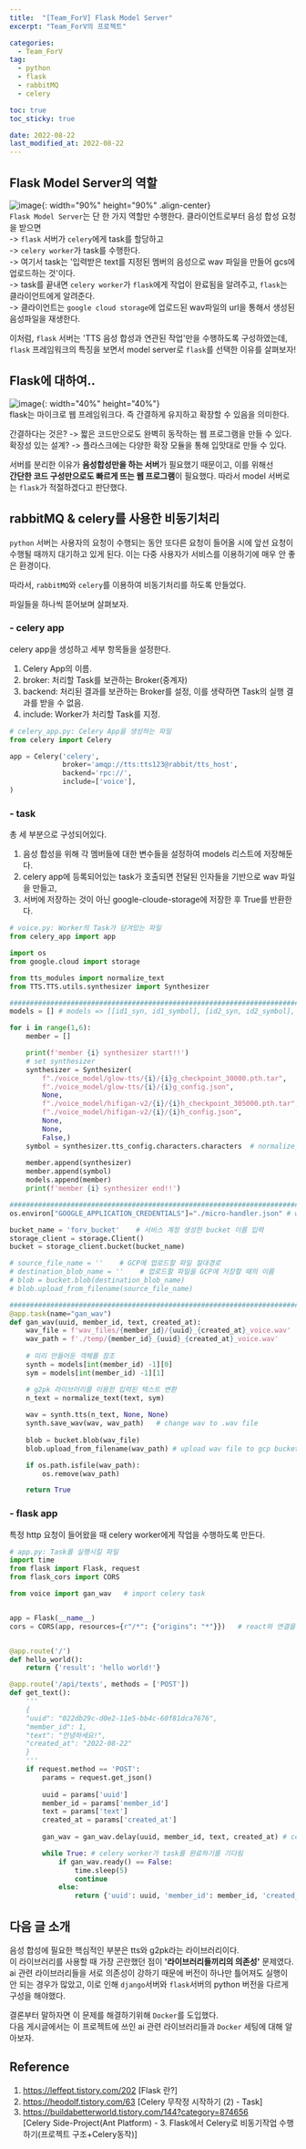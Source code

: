 ```yaml
---
title:  "[Team_ForV] Flask Model Server"
excerpt: "Team_ForV의 프로젝트"

categories:
  - Team_ForV
tag:
  - python
  - flask
  - rabbitMQ
  - celery

toc: true
toc_sticky: true

date: 2022-08-22
last_modified_at: 2022-08-22
---
```

## Flask Model Server의 역할
![image](/assets/images/Team_ForV/6-1.png){: width="90%" height="90%" .align-center}<br>
`Flask Model Server`는 단 한 가지 역할만 수행한다.
클라이언트로부터 음성 합성 요청을 받으면  
-> `flask` 서버가 `celery`에게 task를 할당하고  
-> `celery worker`가 task를 수행한다.  
-> 여기서 task는 '입력받은 text를 지정된 멤버의 음성으로 wav 파일을 만들어 gcs에 업로드하는 것'이다.  
-> task를 끝내면 `celery worker`가 `flask`에게 작업이 완료됨을 알려주고, `flask`는 클라이언트에게 알려준다.  
-> 클라이언트는 `google cloud storage`에 업로드된 wav파일의 url을 통해서 생성된 음성파일을 재생한다.

이처럼, `flask` 서버는 'TTS 음성 합성과 연관된 작업'만을 수행하도록 구성하였는데,  
`flask` 프레임워크의 특징을 보면서 model server로 `flask`를 선택한 이유를 살펴보자!

## Flask에 대하여..
![image](/assets/images/Team_ForV/6-2.png){: width="40%" height="40%"}<br>
flask는 마이크로 웹 프레임워크다.
즉 간결하게 유지하고 확장할 수 있음을 의미한다.

간결하다는 것은? -> 짧은 코드만으로도 완벽히 동작하는 웹 프로그램을 만들 수 있다.  
확장성 있는 설계? -> 플라스크에는 다양한 확장 모듈을 통해 입맛대로 만들 수 있다.

서버를 분리한 이유가 **음성합성만을 하는 서버**가 필요했기 때문이고, 이를 위해선  
**간단한 코드 구성만으로도 빠르게 뜨는 웹 프로그램**이 필요했다. 따라서 model 서버로는 `flask`가 적절하겠다고 판단했다.

## rabbitMQ & celery를 사용한 비동기처리
`python` 서버는 사용자의 요청이 수행되는 동안 또다른 요청이 들어올 시에 앞선 요청이 수행될 때까지 대기하고 있게 된다. 이는 다중 사용자가 서비스를 이용하기에 매우 안 좋은 환경이다.  

따라서, `rabbitMQ`와 `celery`를 이용하여 비동기처리를 하도록 만들었다.  

파일들을 하나씩 뜯어보며 살펴보자.

### - celery app
celery app을 생성하고 세부 항목들을 설정한다.
1. Celery App의 이름.
2. broker: 처리할 Task를 보관하는 Broker(중계자)
3. backend: 처리된 결과를 보관하는 Broker를 설정, 이를 생략하면 Task의 실행 결과를 받을 수 없음.
4. include: Worker가 처리할 Task를 지정.

```python
# celery_app.py: Celery App을 생성하는 파일
from celery import Celery

app = Celery('celery',
             broker='amqp://tts:tts123@rabbit/tts_host',
             backend='rpc://',
             include=['voice'],
)
```

### - task
총 세 부분으로 구성되어있다.
1. 음성 합성을 위해 각 멤버들에 대한 변수들을 설정하여 models 리스트에 저장해둔다.
2. celery app에 등록되어있는 task가 호출되면 전달된 인자들을 기반으로 wav 파일을 만들고,
3. 서버에 저장하는 것이 아닌 google-cloude-storage에 저장한 후 True를 반환한다.

```python
# voice.py: Worker의 Task가 담겨있는 파일
from celery_app import app

import os
from google.cloud import storage

from tts_modules import normalize_text
from TTS.TTS.utils.synthesizer import Synthesizer

############################################################################################################
models = [] # models => [[id1_syn, id1_symbol], [id2_syn, id2_symbol], [id3_syn, id3_symbol], ...]

for i in range(1,6):
    member = []

    print(f'member {i} synthesizer start!!')
    # set synthesizer
    synthesizer = Synthesizer(
        f"./voice_model/glow-tts/{i}/{i}g_checkpoint_30000.pth.tar",
        f"./voice_model/glow-tts/{i}/{i}g_config.json",
        None,
        f"./voice_model/hifigan-v2/{i}/{i}h_checkpoint_305000.pth.tar",
        f"./voice_model/hifigan-v2/{i}/{i}h_config.json",
        None,
        None,
        False,)
    symbol = synthesizer.tts_config.characters.characters  # normalize_text가 호출될 때 필요한 변수
    
    member.append(synthesizer)
    member.append(symbol)
    models.append(member)
    print(f'member {i} synthesizer end!!')

############################################################################################################
os.environ["GOOGLE_APPLICATION_CREDENTIALS"]="./micro-handler.json" # wav gcp bucket 업로드를 위한 key path

bucket_name = 'forv_bucket'    # 서비스 계정 생성한 bucket 이름 입력
storage_client = storage.Client()
bucket = storage_client.bucket(bucket_name)

# source_file_name = ''    # GCP에 업로드할 파일 절대경로
# destination_blob_name = ''    # 업로드할 파일을 GCP에 저장할 때의 이름
# blob = bucket.blob(destination_blob_name)
# blob.upload_from_filename(source_file_name)

############################################################################################################
@app.task(name="gan_wav")
def gan_wav(uuid, member_id, text, created_at):
    wav_file = f'wav_files/{member_id}/{uuid}_{created_at}_voice.wav'
    wav_path = f'./temp/{member_id}_{uuid}_{created_at}_voice.wav'
    
    # 미리 만들어둔 객체를 참조
    synth = models[int(member_id) -1][0]
    sym = models[int(member_id) -1][1]

    # g2pk 라이브러리를 이용한 입력된 텍스트 변환
    n_text = normalize_text(text, sym)
    
    wav = synth.tts(n_text, None, None)
    synth.save_wav(wav, wav_path)   # change wav to .wav file
    
    blob = bucket.blob(wav_file)
    blob.upload_from_filename(wav_path) # upload wav file to gcp bucket

    if os.path.isfile(wav_path):
        os.remove(wav_path)

    return True
```

### - flask app
특정 http 요청이 들어왔을 때 celery worker에게 작업을 수행하도록 만든다.

```python
# app.py: Task를 실행시킬 파일
import time
from flask import Flask, request
from flask_cors import CORS

from voice import gan_wav   # import celery task


app = Flask(__name__)
cors = CORS(app, resources={r"/*": {"origins": "*"}})   # react와 연결을 위한 cors 설정


@app.route('/')
def hello_world():
    return {'result': 'hello world!'}

@app.route('/api/texts', methods = ['POST'])
def get_text():
    '''
    {
    "uuid": "022db29c-d0e2-11e5-bb4c-60f81dca7676",
    "member_id": 1,
    "text": "안녕하세요!",
    "created_at": "2022-08-22"
    }
    '''
    if request.method == 'POST':
        params = request.get_json()
        
        uuid = params['uuid']
        member_id = params['member_id']
        text = params['text']
        created_at = params['created_at']
        
        gan_wav = gan_wav.delay(uuid, member_id, text, created_at) # celery task에 인자 전달

        while True: # celery worker가 task를 완료하기를 기다림
            if gan_wav.ready() == False:
                time.sleep(5)
                continue
            else:
                return {'uuid': uuid, 'member_id': member_id, 'created_at': created_at}
```

## 다음 글 소개
음성 합성에 필요한 핵심적인 부분은 tts와 g2pk라는 라이브러리이다.  
이 라이브러리를 사용할 때 가장 곤란했던 점이 **'라이브러리들끼리의 의존성'** 문제였다.  
ai 관련 라이브러리들을 서로 의존성이 강하기 때문에 버전이 하나만 틀어져도 실행이 안 되는 경우가 많았고, 
이로 인해 `django`서버와 `flask`서버의 python 버전을 다르게 구성을 해야했다.  

결론부터 말하자면 이 문제를 해결하기위해 `Docker`를 도입했다.  
다음 게시글에서는 이 프로젝트에 쓰인 ai 관련 라이브러리들과 `Docker` 세팅에 대해 알아보자.

## Reference
1) <https://leffept.tistory.com/202> [Flask 란?]  
2) <https://heodolf.tistory.com/63> [Celery 무작정 시작하기 (2) - Task]  
3) <https://buildabetterworld.tistory.com/144?category=874656>  
[Celery Side-Project(Ant Platform) - 3. Flask에서 Celery로 비동기작업 수행하기(프로젝트 구조+Celery동작)]